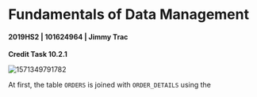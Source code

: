 # Fundamentals of Data Management

#### 2019HS2 |  101624964 | Jimmy Trac 

**Credit Task 10.2.1**

![1571349791782](F:\repos\fundamentals-of-data-management\pt10.2.1c\pt10.2.1c.assets\1571349791782.png)

At first, the table `ORDERS` is joined with `ORDER_DETAILS` using the 


